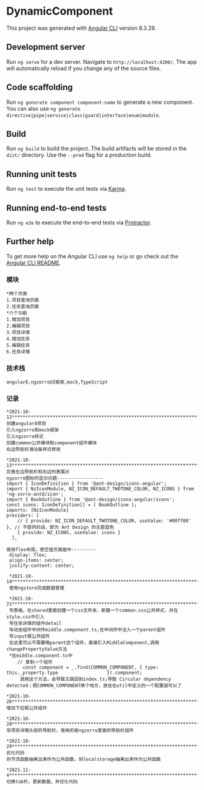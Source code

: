 # DynamicComponent

This project was generated with [Angular CLI](https://github.com/angular/angular-cli) version 8.3.29.

## Development server

Run `ng serve` for a dev server. Navigate to `http://localhost:4200/`. The app will automatically reload if you change any of the source files.

## Code scaffolding

Run `ng generate component component-name` to generate a new component. You can also use `ng generate directive|pipe|service|class|guard|interface|enum|module`.

## Build

Run `ng build` to build the project. The build artifacts will be stored in the `dist/` directory. Use the `--prod` flag for a production build.

## Running unit tests

Run `ng test` to execute the unit tests via [Karma](https://karma-runner.github.io).

## Running end-to-end tests

Run `ng e2e` to execute the end-to-end tests via [Protractor](http://www.protractortest.org/).

## Further help

To get more help on the Angular CLI use `ng help` or go check out the [Angular CLI README](https://github.com/angular/angular-cli/blob/master/README.md).



### 模块

```
*两个页面
1.项目查询页面
2.任务查询页面
*六个功能
1.增加项目
2.编辑项目
3.项目详情
4.增加任务
5.编辑任务
6.任务详情
```



### 技术栈

```
angular8,ngzorroUI框架,mock,TypeScript
```



### 记录

```
*2021-10-12************************************************************************
创建angular8项目
引入ngzorro和mock框架
引入ngzorro样式
创建common公共模块和component组件模块
右边导航栏滑动条样式修改

*2021-10-13***********************************************************************
完善左边导航栏和右边列表展示
ngzorro图标的显示问题-----------------
import { IconDefinition } from '@ant-design/icons-angular';
import { NzIconModule, NZ_ICON_DEFAULT_TWOTONE_COLOR, NZ_ICONS } from 'ng-zorro-antd/icon';
import { BookOutline } from '@ant-design/icons-angular/icons';
const icons: IconDefinition[] = [ BookOutline ];
imports: [NzIconModule]
providers: [
    // { provide: NZ_ICON_DEFAULT_TWOTONE_COLOR, useValue: '#00ff00' }, // 不提供的话，即为 Ant Design 的主题蓝色
    { provide: NZ_ICONS, useValue: icons }
  ],

使用flex布局，使空值页面居中---------
 display: flex;
 align-items: center;
 justify-content: center;
 
 *2021-10-14***********************************************************************
 使用ngstore完成数据管理
 
 *2021-10-21***********************************************************************
 写表格，在shared里面创建一个css文件夹，新建一个common.css公共样式，并在style.css中引入
 写任务详情的组件detail
 写动态组件中间件middle.component.ts,在中间件中注入一个parent组件
 写input框公共组件
 在这里可以不需要哦parent这个组件，直接引入MiddleComponent,调用changePropertyValue方法
 *在middle.component.ts中
 	// 拿到一个组件
      const component = _.find(COMMON_COMPONENT, { type: this._property.type 			      }).component;
     调用这个方法，会导致又跳回到index.ts;导致 Circular dependency detected；把COMMON_COMPONENT换个地方，放在在util中定义的一个配置就可以了
     
*2021-10-26**************************************************************************
增加下拉框公共组件

*2021-10-28***************************************************************************
写项目详情头部的导航栏，使用的是ngzorro里面的导航栏组件

*2021-10-29**************************************************************************
优化代码
将节流函数抽离出来作为公共函数，将localstorage抽离出来作为公共函数

*2021-11-4***************************************************************************
切换tab栏，更新数据，并优化代码
```

